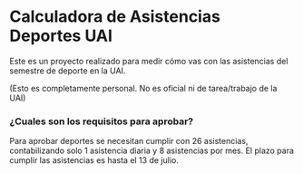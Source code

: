 # Calculadora de Asistencias Deportes UAI
Este es un proyecto realizado para medir cómo vas con las asistencias del semestre de deporte en la UAI. 

(Esto es completamente personal. No es oficial ni de tarea/trabajo de la UAI)

### ¿Cuales son los requisitos para aprobar?
Para aprobar deportes se necesitan cumplir con 26 asistencias, contabilizando solo 1 asistencia diaria y 8 asistencias por mes. El plazo para cumplir las asistencias es hasta el 13 de julio.
